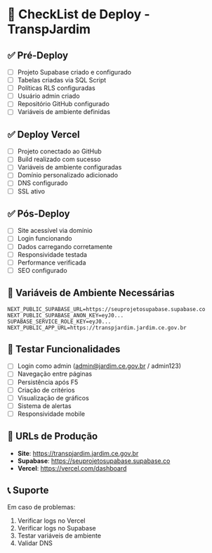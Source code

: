 # 🚀 CheckList de Deploy - TranspJardim

## ✅ Pré-Deploy

- [ ] Projeto Supabase criado e configurado
- [ ] Tabelas criadas via SQL Script
- [ ] Políticas RLS configuradas
- [ ] Usuário admin criado
- [ ] Repositório GitHub configurado
- [ ] Variáveis de ambiente definidas

## ✅ Deploy Vercel

- [ ] Projeto conectado ao GitHub
- [ ] Build realizado com sucesso
- [ ] Variáveis de ambiente configuradas
- [ ] Domínio personalizado adicionado
- [ ] DNS configurado
- [ ] SSL ativo

## ✅ Pós-Deploy

- [ ] Site acessível via domínio
- [ ] Login funcionando
- [ ] Dados carregando corretamente
- [ ] Responsividade testada
- [ ] Performance verificada
- [ ] SEO configurado

## 🔧 Variáveis de Ambiente Necessárias

```env
NEXT_PUBLIC_SUPABASE_URL=https://seuprojetosupabase.supabase.co
NEXT_PUBLIC_SUPABASE_ANON_KEY=eyJ0...
SUPABASE_SERVICE_ROLE_KEY=eyJ0...
NEXT_PUBLIC_APP_URL=https://transpjardim.jardim.ce.gov.br
```

## 📱 Testar Funcionalidades

- [ ] Login como admin (admin@jardim.ce.gov.br / admin123)
- [ ] Navegação entre páginas
- [ ] Persistência após F5
- [ ] Criação de critérios
- [ ] Visualização de gráficos
- [ ] Sistema de alertas
- [ ] Responsividade mobile

## 🎯 URLs de Produção

- **Site**: https://transpjardim.jardim.ce.gov.br
- **Supabase**: https://seuprojetosupabase.supabase.co
- **Vercel**: https://vercel.com/dashboard

## 📞 Suporte

Em caso de problemas:
1. Verificar logs no Vercel
2. Verificar logs no Supabase
3. Testar variáveis de ambiente
4. Validar DNS